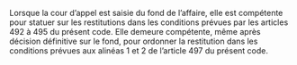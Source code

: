 Lorsque la cour d’appel est saisie du fond de l’affaire, elle est compétente pour statuer sur les restitutions dans les conditions prévues par les articles 492 à 495 du présent code.
Elle demeure compétente, même après décision définitive sur le fond, pour ordonner la restitution dans les conditions prévues aux alinéas 1 et 2 de l’article 497 du présent code.